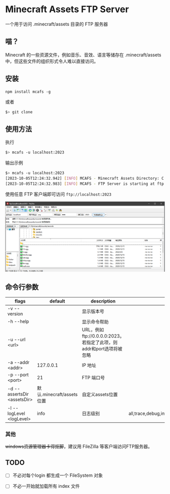 # Minecraft Assets FTP Server

一个用于访问 .minecraft/assets 目录的 FTP 服务器

## 喵？

Minecraft 的一些资源文件，例如音乐、音效、语言等储存在 .minecraft/assets 中，但这些文件的组织形式令人难以直接访问。

## 安装

`npm install mcafs -g`

或者

```bash
$> git clone 
```



## 使用方法

执行

```bash
$> mcafs -u localhost:2023
```

输出示例

```bash
$> mcafs -u localhost:2023
[2023-10-05T12:24:32.942] [INFO] MCAFS - Minecraft Assets Directory: C:\Users\LEAWIND\AppData\Roaming\.minecraft\assets
[2023-10-05T12:24:32.983] [INFO] MCAFS - FTP Server is starting at ftp://localhost:2023/
```

使用任意 FTP 客户端即可访问 `ftp://localhost:2023`

![filezilla-example](README.assets/filezilla-example.png)

## 命令行参数

| flags                        | default                   | description                                                  | choices                                        |
| ---------------------------- | ------------------------- | ------------------------------------------------------------ | ---------------------------------------------- |
| -v --version                 |                           | 显示版本号                                                   |                                                |
| -h --help                    |                           | 显示命令帮助                                                 |                                                |
| -u --url \<url>              |                           | URL，例如ftp://0.0.0.0:2023。若指定了此项，则addr和port选项将被忽略 |                                                |
| -a --addr \<addr>            | 127.0.0.1                 | IP 地址                                                      |                                                |
| -p --port \<port>            | 21                        | FTP 端口号                                                   |                                                |
| -d --assertsDir \<assetsDir> | 默认.minecraft/assets位置 | 自定义assets位置                                             |                                                |
| -l --logLevel \<logLevel>    | info                      | 日志级别                                                     | all,trace,debug,info,warn,error,fatal,mark,off |

### 其他

<del>windows资源管理器卡得抠脚</del>，建议用 FileZilla 等客户端访问FTP服务器。

## TODO

* [ ] 不必对每个login 都生成一个 FileSystem 对象
* [ ] 不必一开始就加载所有 index 文件

